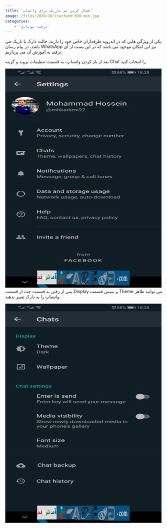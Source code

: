 ```yaml
---
title: 'فعال کردن تم تاریک برای واتساپ'
image: /files/2020/10/itarfand-930-min.jpg
categories:
    - 'ترفند موبایل'
---
```


یکی از ویژگی هایی که در اندروید طرفداران خاص خود را دارید، حالت دارک یا تاریک می باشد، در پیام رسان WhatsApp نیز این امکان موجود می باشد که در این پست از آی ترفند به آموزش آن می پردازیم.

بعد از باز کردن واتساپ، به قسمت تنظیمات بروید و گزینه Chat را انتخاب کنید.

![mhkarami97](/files/2020/10/itarfand-928-min.jpg)
پس از رفتن به قسمت چت از قسمت Display و سپس قسمت Theme می توانید ظاهر واتساپ را به دارک تغییر بدهید.

![mhkarami97](/files/2020/10/itarfand-929-min.jpg)
